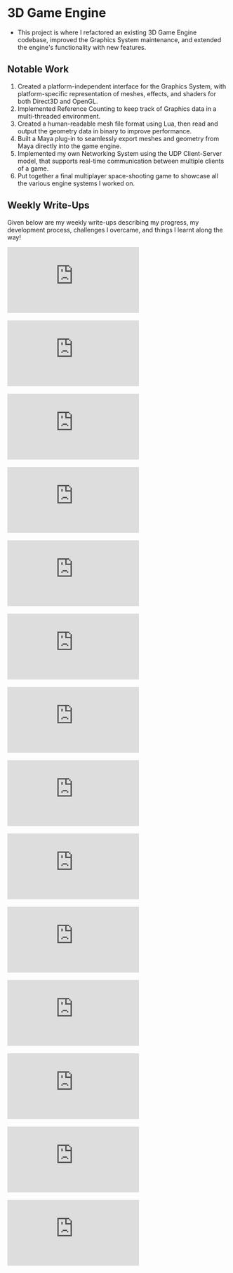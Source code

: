 # 3D Game Engine

- This project is where I refactored an existing 3D Game Engine codebase, improved the Graphics System maintenance, and extended the engine's functionality with new features.

## Notable Work
  
  1. Created a platform-independent interface for the Graphics System, with platform-specific representation of meshes, effects, and shaders for both Direct3D and OpenGL.
  2. Implemented Reference Counting to keep track of Graphics data in a multi-threaded environment.
  3. Created a human-readable mesh file format using Lua, then read and output the geometry data in binary to improve performance.
  4. Built a Maya plug-in to seamlessly export meshes and geometry from Maya directly into the game engine.
  5. Implemented my own Networking System using the UDP Client-Server model, that supports real-time communication between multiple clients of a game.
  6. Put together a final multiplayer space-shooting game to showcase all the various engine systems I worked on.

## Weekly Write-Ups

Given below are my weekly write-ups describing my progress, my development process, challenges I overcame, and things I learnt along the way!

![Week 1](https://github.com/revanthponna/3DGameEngine/blob/main/3DGameEngine/ProjectWriteUps/Write%20Up%20Assignment%2001.pdf)

![Week 2](https://github.com/revanthponna/3DGameEngine/blob/main/3DGameEngine/ProjectWriteUps/Write%20Up%20Assignment%2002.pdf)

![Week 3](https://github.com/revanthponna/3DGameEngine/blob/main/3DGameEngine/ProjectWriteUps/Write%20Up%20Assignment%2003.pdf)

![Week 4](https://github.com/revanthponna/3DGameEngine/blob/main/3DGameEngine/ProjectWriteUps/Write%20Up%20Assignment%2004.pdf)

![Week 5](https://github.com/revanthponna/3DGameEngine/blob/main/3DGameEngine/ProjectWriteUps/Write%20Up%20Assignment%2005.pdf)

![Week 6](https://github.com/revanthponna/3DGameEngine/blob/main/3DGameEngine/ProjectWriteUps/Write%20Up%20Assignment%2006.pdf)

![Week 7](https://github.com/revanthponna/3DGameEngine/blob/main/3DGameEngine/ProjectWriteUps/Write%20Up%20Assignment%2007.pdf)

![Week 8](https://github.com/revanthponna/3DGameEngine/blob/main/3DGameEngine/ProjectWriteUps/Write%20Up%20Assignment%2008.pdf)

![Engine System Proposal](https://github.com/revanthponna/3DGameEngine/blob/main/3DGameEngine/ProjectWriteUps/Engine%20System%20Proposal.pdf)

![Engine System Update #1](https://github.com/revanthponna/3DGameEngine/blob/main/3DGameEngine/ProjectWriteUps/Engine%20System%20Update%20%231.pdf)

![Engine System Update #2](https://github.com/revanthponna/3DGameEngine/blob/main/3DGameEngine/ProjectWriteUps/Engine%20System%20Update%20%232.pdf)

![Engine System Write-Up](https://github.com/revanthponna/3DGameEngine/blob/main/3DGameEngine/ProjectWriteUps/Engine%20System%20Write-Up.pdf)

![Final Project Proposal](https://github.com/revanthponna/3DGameEngine/blob/main/3DGameEngine/ProjectWriteUps/Final%20Project%20Proposal.pdf)

![Final Project Write-Up](https://github.com/revanthponna/3DGameEngine/blob/main/3DGameEngine/ProjectWriteUps/Final%20Project%20Write-Up.pdf)
